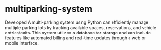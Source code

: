 # multiparking-system
Developed A multi-parking system using Python can efficiently manage multiple parking lots by tracking available spaces, reservations, and vehicle entries/exits. This system utilizes a database for storage and can include features like automated billing and real-time updates through a web or mobile interface. 
